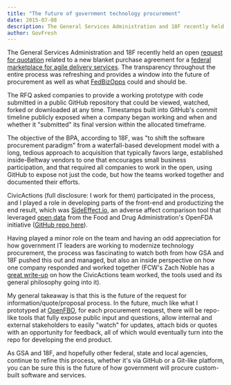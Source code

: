 ```yaml
---
title: "The future of government technology procurement"
date: 2015-07-08
description: The General Services Administration and 18F recently held an open request for quotation related to a new blanket purchase agreement for a federal marketplace for agile delivery services. The transparency throughout the entire process was refreshing and provides a window into the future of procurement as well as what FedBizOpps could and should be.
author: GovFresh
---
```


The General Services Administration and 18F recently held an open <a href="https://18f.gsa.gov/2015/06/15/agile-bpa-is-here/">request for quotation</a> related to a new blanket purchase agreement for a <a href="https://18f.gsa.gov/2015/01/08/creating-a-federal-marketplace-for-agile-delivery-services/">federal marketplace for agile delivery services</a>. The transparency throughout the entire process was refreshing and provides a window into the future of procurement as well as what <a href="https://www.fbo.gov/">FedBizOpps</a> could and should be.

The RFQ asked companies to provide a working prototype with code submitted in a public GitHub repository that could be viewed, watched, forked or downloaded at any time. Timestamps built into GitHub's commit timeline publicly exposed when a company began working and when and whether it "submitted" its final version within the allocated timeframe.

The objective of the BPA, according to 18F, was "to shift the software procurement paradigm" from a waterfall-based development model with a long, tedious approach to acquisition that typically favors large, established inside-Beltway vendors to one that encourages small business participation, and that required all companies to work in the open, using GitHub to expose not just the code, but how the teams worked together and documented their efforts.

CivicActions (full disclosure: I work for them) participated in the process, and I played a role in developing parts of the front-end and productizing the end result, which was <a href="https://www.sideeffect.io/">SideEffect.io</a>, an adverse affect comparison tool that leveraged <a href="https://open.fda.gov/drug/event/">open data</a> from the Food and Drug Administration's OpenFDA initiative (<a href="https://github.com/CivicActions/nebula">GitHub repo here</a>).

Having played a minor role on the team and having an odd appreciation for how government IT leaders are working to modernize technology procurement, the process was fascinating to watch both from how GSA and 18F pushed this out and managed, but also an inside perspective on how one company responded and worked together (FCW's Zach Noble has a <a href="http://fcw.com/articles/2015/07/06/civicactions-agile.aspx">great write-up</a> on how the CivicActions team worked, the tools used and its general philosophy going into it).

My general takeaway is that this is the future of the request for information/quote/proposal process. In the future, much like what I prototyped at <a href="http://www.govfresh.com/2015/01/openfbo-re-imagining-next-generation-fedbizopps/">OpenFBO</a>, for each procurement request, there will be repo-like tools that fully expose public input and questions, allow internal and external stakeholders to easily "watch" for updates, attach bids or quotes with an opportunity for feedback, all of which would eventually turn into the repo for developing the end product.

As GSA and 18F, and hopefully other federal, state and local agencies, continue to refine this process, whether it's via GitHub or a Git-like platform, you can be sure this is the future of how government will procure custom-built software and services.
